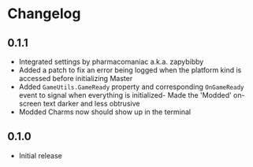 # Changelog

## 0.1.1
- Integrated settings by pharmacomaniac a.k.a. zapybibby
- Added a patch to fix an error being logged when the platform kind is accessed before initializing Master
- Added `GameUtils.GameReady` property and corresponding `OnGameReady` event to signal when everything is initialized- Made the 'Modded' on-screen text darker and less obtrusive
- Modded Charms now should show up in the terminal

## 0.1.0
- Initial release
